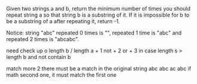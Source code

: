 Given two strings a and b, return the minimum number of times you should repeat string a so that string b is a substring of it. If it is impossible for b​​​​​​ to be a substring of a after repeating it, return -1.

Notice: string "abc" repeated 0 times is "", repeated 1 time is "abc" and repeated 2 times is "abcabc".

need check up o length b / length a + 1 not + 2 or + 3
in case length s > length b and not contain b

match more 2
there must be a match in the original string
abc abc ac abc
if math second one, it must match the first one